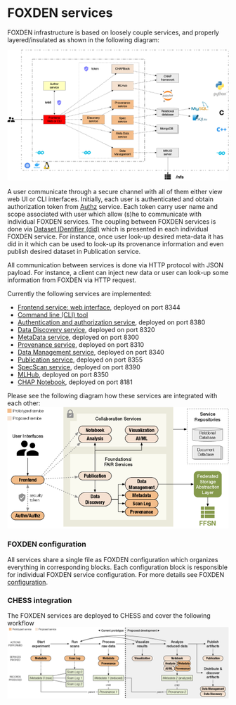# FOXDEN services
FOXDEN infrastructure is based on loosely couple services, and properly
layered/insulated as shown in the following diagram:

![Implemenation](images/Implementation.png)

A user communicate through a secure channel with all of them
either view web UI or CLI interfaces. Initially, each user
is authenticated and obtain authorization token from
[Authz](authz.md) service. Each token carry user name and scope
associated with user which allow (s)he to communicate with
individual FOXDEN services. The coupling between FOXDEN services
is done via [Dataset IDentifier (did)](did.md) which is presented
in each individual FOXDEN service. For instance, once user
look-up desired meta-data it has did in it which can be used
to look-up its provenance information and even publish desired
dataset in Publication service.

All communication between services is done via HTTP protocol with
JSON payload. For instance, a client can inject new data or user
can look-up some information from FOXDEN via HTTP request.

Currently the following services are implemented:
- [Frontend service: web interface](web.md), deployed on port 8344
- [Command line (CLI) tool](cli.md)
- [Authentication and authorization service](authz.md), deployed on port 8380
- [Data Discovery service](discovery.md), deployed on port 8320
- [MetaData service](metadata.md), deployed on port 8300
- [Provenance service](provenance.md), deployed on port 8310
- [Data Management service](datamgt.md), deployed on port 8340
- [Publication service](publication.md), deployed on port 8355
- [SpecScan service](specscan.md), deployed on port 8390
- [MLHub](mlhub.md), deployed on port 8350
- [CHAP Notebook](notebook.md), deployed on port 8181

Please see the following diagram how these services are
integrated with each other:
![Services](images/foxden-services.png)

### FOXDEN configuration
All services share a single file as FOXDEN configuration
which organizes everything in corresponding blocks. Each
configuration block is responsible for individual FOXDEN
service configuration. For more details see
FOXDEN [configuration](configuration.md).

### CHESS integration
The FOXDEN services are deployed to CHESS and cover the
following workflow
![CHESS architecture](images/foxden-chess.png)
